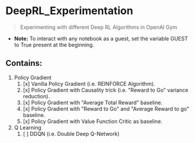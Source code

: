 # DeepRL_Experimentation
>Experimenting with different Deep RL Algorithms in OpenAI Gym

* **Note:** To interact with any notebook as a guest, set the variable GUEST to True present at the beginning.

## Contains:
1. Policy Gradient
    1. [x] Vanilla Policy Gradient (i.e. REINFORCE Algorithm).
    2. [x] Policy Gradient with Causality trick (i.e. "Reward to Go" variance reduction).
    3. [x] Policy Gradient with "Average Total Reward" baseline.
    4. [x] Policy Gradient with "Reward to Go" and "Average Reward to go" baseline.
    5. [x] Policy Gradient with Value Function Critic as baseline.
2. Q Learning
    1. [ ] DDQN (i.e. Double Deep Q-Network)
